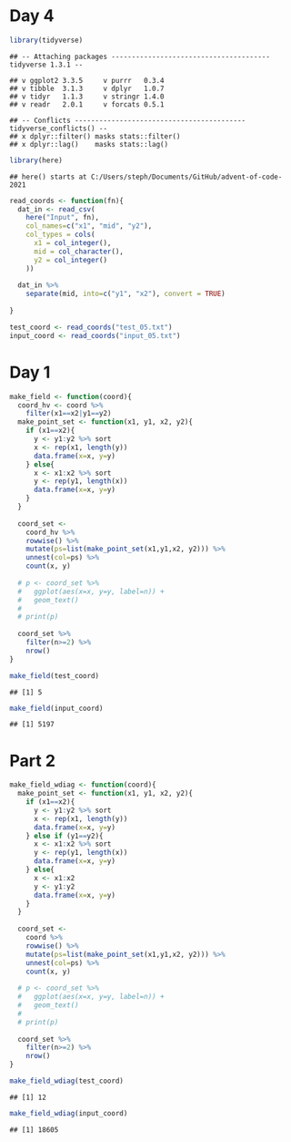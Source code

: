 Day 4
================

``` r
library(tidyverse)
```

    ## -- Attaching packages --------------------------------------- tidyverse 1.3.1 --

    ## v ggplot2 3.3.5     v purrr   0.3.4
    ## v tibble  3.1.3     v dplyr   1.0.7
    ## v tidyr   1.1.3     v stringr 1.4.0
    ## v readr   2.0.1     v forcats 0.5.1

    ## -- Conflicts ------------------------------------------ tidyverse_conflicts() --
    ## x dplyr::filter() masks stats::filter()
    ## x dplyr::lag()    masks stats::lag()

``` r
library(here)
```

    ## here() starts at C:/Users/steph/Documents/GitHub/advent-of-code-2021

``` r
read_coords <- function(fn){
  dat_in <- read_csv(
    here("Input", fn), 
    col_names=c("x1", "mid", "y2"), 
    col_types = cols(
      x1 = col_integer(),
      mid = col_character(),
      y2 = col_integer()
    ))
  
  dat_in %>%
    separate(mid, into=c("y1", "x2"), convert = TRUE)
  
}

test_coord <- read_coords("test_05.txt")
input_coord <- read_coords("input_05.txt")
```

# Day 1

``` r
make_field <- function(coord){
  coord_hv <- coord %>%
    filter(x1==x2|y1==y2)
  make_point_set <- function(x1, y1, x2, y2){
    if (x1==x2){
      y <- y1:y2 %>% sort
      x <- rep(x1, length(y))
      data.frame(x=x, y=y)
    } else{
      x <- x1:x2 %>% sort
      y <- rep(y1, length(x))
      data.frame(x=x, y=y)
    }
  }
  
  coord_set <-
    coord_hv %>%
    rowwise() %>%
    mutate(ps=list(make_point_set(x1,y1,x2, y2))) %>%
    unnest(col=ps) %>%
    count(x, y)
  
  # p <- coord_set %>%
  #   ggplot(aes(x=x, y=y, label=n)) +
  #   geom_text() 
  # 
  # print(p)
  
  coord_set %>%
    filter(n>=2) %>%
    nrow()
}

make_field(test_coord)
```

    ## [1] 5

``` r
make_field(input_coord)
```

    ## [1] 5197

# Part 2

``` r
make_field_wdiag <- function(coord){
  make_point_set <- function(x1, y1, x2, y2){
    if (x1==x2){
      y <- y1:y2 %>% sort
      x <- rep(x1, length(y))
      data.frame(x=x, y=y)
    } else if (y1==y2){
      x <- x1:x2 %>% sort
      y <- rep(y1, length(x))
      data.frame(x=x, y=y)
    } else{
      x <- x1:x2
      y <- y1:y2
      data.frame(x=x, y=y)
    }
  }
  
  coord_set <-
    coord %>%
    rowwise() %>%
    mutate(ps=list(make_point_set(x1,y1,x2, y2))) %>%
    unnest(col=ps) %>%
    count(x, y)
  
  # p <- coord_set %>%
  #   ggplot(aes(x=x, y=y, label=n)) +
  #   geom_text() 
  # 
  # print(p)
  
  coord_set %>%
    filter(n>=2) %>%
    nrow()
}

make_field_wdiag(test_coord)
```

    ## [1] 12

``` r
make_field_wdiag(input_coord)
```

    ## [1] 18605
